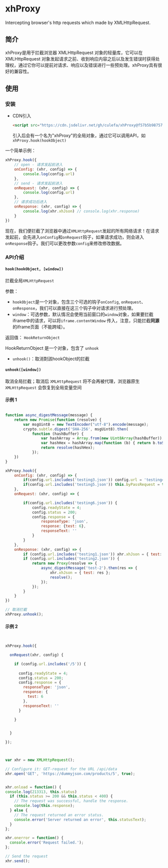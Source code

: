 # xhProxy
Intercepting browser's http requests which made by XMLHttpRequest.


## 简介

xhProxy是用于拦截浏览器 XMLHttpRequest 对象的轻量库，它可以在 XMLHttpRequest 对象发起请求之前、收到响应内容之后以及发生错误时获得处理权，通过它你可以提前对请求、响应以及错误进行一些预处理。xhProxy具有很好的兼容性。

## 使用

### 安装

- CDN引入

  ```html
  <script src="https://cdn.jsdelivr.net/gh/culefa/xhProxy@f57b5b9875747c6defb90cd91cb51d244fd5f31d/dist/xhProxy.min.js"></script>
  ```

  引入后会有一个名为"xhProxy"的全局对象，通过它可以调用API，如`xhProxy.hook(hookObject)`

一个简单示例：

```js
xhProxy.hook({
    // open - 请求发起前进入
    onConfig: (xhr, config) => {
        console.log(config.url)
    },
    // send - 请求发起前进入
    onRequest: (xhr, config) => {
        console.log(config.url)
    },
    // 请求成功后进入
    onResponse: (xhr, config) => {
        console.log(xhr.xhJson) // console.log(xhr.response)
    }
})
```

现在，我们便拦截了浏览器中通过`XMLHttpRequest`发起的所有网络请求！在请求发起前，会先进入`onConfig`和`onRequest`钩子，如果请求成功，则会进入`onResponse`钩子。我们可以更改参数`config`来修改修改数据。


### API介绍

#### `hook(hookObject, [window])`

拦截全局`XMLHttpRequest`

参数：

- `hookObject`是一个对象，包含三个可选的钩子`onConfig`, `onRequest`、`onResponse`，我们可以直接在这三个钩子中对请求进行预处理。
- `window`：可选参数，默认情况会使用当前窗口的`window`对象，如果要拦截iframe中的请求，可以将`iframe.contentWindow` 传入，注意，只能拦截**同源**的iframe页面（不能跨域）。

返回值：
`HookReturnObject`

HookReturnObject 是一个对象，包含了 `unhook`
- `unhook()`：取消對該hookObject的拦截



#### `unhook([window])`
取消全局拦截；取消后 `XMLHttpRequest` 将不会再被代理，浏览器原生`XMLHttpRequest` 会恢复到全局变量空间


#### 示例 1

```javascript

function async_digestMessage(message) {
    return new Promise(function (resolve) {
        var msgUint8 = new TextEncoder("utf-8").encode(message);
        crypto.subtle.digest('SHA-256', msgUint8).then(
            function (hashBuffer) {
                var hashArray = Array.from(new Uint8Array(hashBuffer));
                var hashHex = hashArray.map(function (b) { return b.toString(16).padStart(2, '0') }).join('');
                return resolve(hashHex);
            });
    })
}

xhProxy.hook({
    onConfig: (xhr, config) => {
        if(config.url.includes('testing3.json')) config.url = 'testing4.json';
        if(config.url.includes('testing5.json')) this.byPassRequest = true;
    },
    onRequest: (xhr, config) => {

        if(config.url.includes('testing6.json')) {
            config.readyState = 4;
            config.status = 200;
            config.response = {
                responseType: 'json',
                response: {test: 6},
                responseText: ''
            }
        }
    },
    onResponse: (xhr, config) => {
        if (config.url.includes('testing1.json')) xhr.xhJson = { test: 1 };
        if (config.url.includes('testing2.json')) {
            return new Proxy(resolve => {
                async_digestMessage('test-2').then(res => {
                    xhr.xhJson = { test: res };
                    resolve();
                });
            });
        }
    }
})

// 取消拦截
xhProxy.unhook();
```


#### 示例 2

```js


xhProxy.hook({

  onRequest(xhr, config) {

    if (config.url.includes('/5')) {
    
      config.readyState = 4;
      config.status = 200;
      config.response = {
        responseType: 'json',
        response: {
          test: 6
        },
        responseText: ''
      }
      
    }


  }

});



var xhr = new XMLHttpRequest();

// Configure it: GET-request for the URL /api/data
xhr.open('GET', 'https://dummyjson.com/products/5', true);


xhr.onload = function() {
console.log(213313, this.status)
  if (this.status >= 200 && this.status < 400) {
    // The request was successful, handle the response.
    console.log(this.response);
  } else {
    // The request returned an error status.
    console.error('Server returned an error', this.statusText);
  }
};

xhr.onerror = function() {
  console.error('Request failed.');
};

// Send the request
xhr.send();

```
